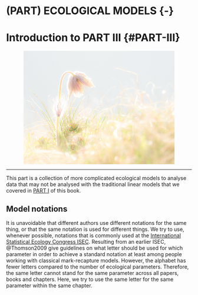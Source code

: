 
# (PART) ECOLOGICAL MODELS {-}

# Introduction to PART III {#PART-III}
<a href="" target="_blank"><img src="images/part_IIII.jpg" width="410" style="display: block; margin: auto;" /></a>

------

This part is a collection of more complicated ecological models to analyse data that may not be analysed with the traditional linear models that we covered in [PART I](#PART-I) of this book. 

## Model notations
It is unavoidable that different authors use different notations for the same thing, or that the same notation is used for different things. We try to use, whenever possible, notations that is commonly used at the [International Statistical Ecology Congress ISEC](https://http://www.isec2018.org/home). Resulting from an earlier ISEC, @Thomson2009 give guidelines on what letter should be used for which parameter in order to achieve a standard notation at least among people working with classical mark-recapture models. However, the alphabet has fewer letters compared to the number of ecological parameters. Therefore, the same letter cannot stand for the same parameter across all papers, books and chapters. Here, we try to use the same letter for the same parameter within the same chapter. 



